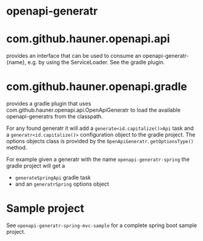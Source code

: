 # openapi-generatr

# com.github.hauner.openapi.api

provides an interface that can be used to consume an openapi-generatr-{name}, e.g. by using the ServiceLoader. See the gradle plugin. 

# com.github.hauner.openapi.gradle 

provides a gradle plugin that uses com.github.hauner.openapi.api.OpenApiGeneratr to load the available openapi-generatrs from the classpath.

For any found generatr it will add a `generate<id.capitalize()>Api` task and a `generatr<id.capitalize()>` configuration object to the gradle
project. The options objects class is provided by the `OpenApiGeneratr.getOptionsType()` method.

For example given a generatr with the name `openapi-generatr-spring` the gradle project will get a
 - `generateSpringApi` gradle task
 - and an `generatrSpring` options object

# Sample project

See `openapi-generatr-spring-mvc-sample` for a complete spring boot sample project.

